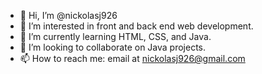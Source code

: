 - 👋 Hi, I’m @nickolasj926
- 👀 I’m interested in front and back end web development.
- 🌱 I’m currently learning HTML, CSS, and Java.
- 💞️ I’m looking to collaborate on Java projects.
- 📫 How to reach me: email at nickolasj926@gmail.com
<!---
nickolasj926/nickolasj926 is a ✨ special ✨ repository because its `README.md` (this file) appears on your GitHub profile.
You can click the Preview link to take a look at your changes.
--->

